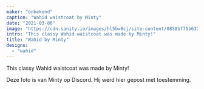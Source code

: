 ```yaml
---
maker: "onbekend"
caption: "Wahid waistcoat by Minty"
date: "2021-03-06"
image: "https://cdn.sanity.io/images/hl5bw8cj/site-content/0858bf75b632746e1316ac7850d4fb2d04228956-770x567.jpg"
intro: "This classy Wahid waistcoat was made by Minty!"
title: "Wahid by Minty"
designs:
  - "wahid"
---
```



This classy Wahid waistcoat was made by Minty!

<Note>

Deze foto is van Minty op Discord. Hij werd hier gepost met toestemming.

</Note>

